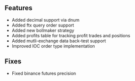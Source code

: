 ## Features

- Added decimal support via dnum
- Added ftx query order support
- Added new bollmaker strategy
- Added profits table for tracking profit trades and positions
- Added mutli-exchange data back-test support
- Improved IOC order type implementation

## Fixes

- Fixed binance futures precision
